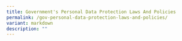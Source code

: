 ```yaml
---
title: Government's Personal Data Protection Laws And Policies
permalink: /gov-personal-data-protection-laws-and-policies/
variant: markdown
description: ""
---
```

